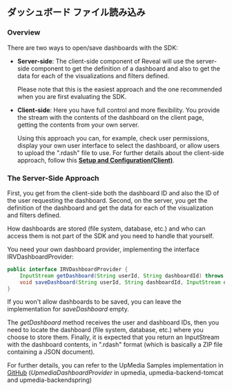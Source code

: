 ## ダッシュボード ファイル読み込み

### Overview

There are two ways to open/save dashboards with the SDK:

  - **Server-side**: The client-side component of Reveal will use the server-side component to get the definition of a dashboard and also to get the data for each of the visualizations and filters defined.

    Please note that this is the easiest approach and the one recommended when you are first evaluating the SDK.

  - **Client-side**: Here you have full control and more flexibility. You provide the stream with the contents of the dashboard on the client page, getting the contents from your own server.

    Using this approach you can, for example, check user permissions, display your own user interface to select the dashboard, or allow users to upload the ".rdash" file to use. For further details about the client-side approach, follow this [**Setup and Configuration(Client)**](~/en/developer/developer/web-sdk/setup-configuration.html#setup-and-configuration-client).

### The Server-Side Approach

First, you get from the client-side both the dashboard ID and also the ID of the user requesting the dashboard. Second, on the server, you get the definition of the dashboard and get the data for each of the visualization and filters defined.

How dashboards are stored (file system, database, etc.) and who can access them is not part of the SDK and you need to handle that yourself.


You need your own dashboard provider, implementing the interface IRVDashboardProvider:

```java
public interface IRVDashboardProvider {
    InputStream getDashboard(String userId, String dashboardId) throws IOException;
    void saveDashboard(String userId, String dashboardId, InputStream dashboardStream) throws IOException;
}
```

If you won't allow dashboards to be saved, you can leave the implementation for *saveDashboard* empty.

The *getDashboard* method receives the user and dashboard IDs, then you need to locate the dashboard (file system, database, etc.) where you choose to store them.
Finally, it is expected that you return an InputStream with the dashboard contents, in ".rdash" format (which is basically a ZIP file containing a JSON document).


For further details, you can refer to the UpMedia Samples implementation in [GitHub](https://github.com/RevealBi/sdk-samples-java) (*UpmediaDashboardProvider* in upmedia, upmedia-backend-tomcat and upmedia-backendspring)